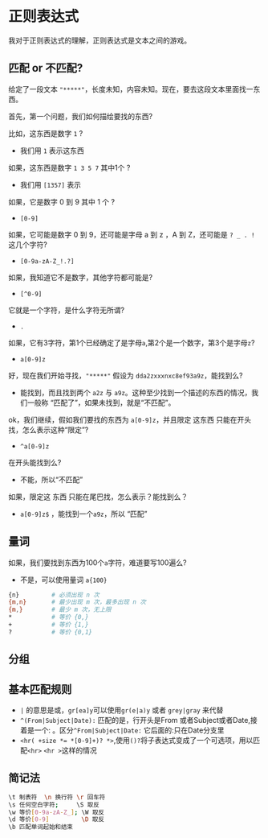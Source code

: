 # 正则表达式

我对于正则表达式的理解，正则表达式是文本之间的游戏。

## 匹配 or 不匹配?

给定了一段文本 `"*****"`，长度未知，内容未知。现在，要去这段文本里面找一东西。

首先，第一个问题，我们如何描绘要找的东西?

比如，这东西是数字 `1` ?

- 我们用 `1` 表示这东西

如果，这东西是数字 `1 3 5 7` 其中1个 ?

- 我们用 `[1357]` 表示

如果，它是数字 0 到 9 其中 1 个 ?

- `[0-9]`

如果，它可能是数字 0 到 9，还可能是字母 a 到 z ，A 到 Z，还可能是 `? _ . !` 这几个字符?

- `[0-9a-zA-Z_!.?]`

如果，我知道它不是数字，其他字符都可能是?

- `[^0-9]`

它就是一个字符，是什么字符无所谓?

- `.`

如果，它有3字符，第1个已经确定了是字母`a`,第2个是一个数字，第3个是字母`z`?

- `a[0-9]z`

好，现在我们开始寻找，`"*****"` 假设为 `dda2zxxxnxc8ef93a9z`，能找到么?

- 能找到，而且找到两个 `a2z` 与 `a9z`。这种至少找到一个描述的东西的情况，我们一般称 “匹配了”，如果未找到，就是“不匹配”。

ok，我们继续，假如我们要找的东西为 `a[0-9]z`，并且限定 这东西 只能在开头找，怎么表示这种“限定”?

- `^a[0-9]z`

在开头能找到么?

- 不能，所以“不匹配”

如果，限定这 东西 只能在尾巴找，怎么表示？能找到么？

- `a[0-9]z$` ，能找到一个`a9z`，所以 “匹配”

## 量词

如果，我们要找到东西为100个`a`字符，难道要写100遍么?

- 不是，可以使用量词 `a{100}`

```bash
{n}         # 必须出现 n 次
{m,n}       # 最少出现 m 次，最多出现 n 次
{m,}        # 最少 m 次，无上限
*           # 等价 {0,}
+           # 等价 {1,}
?           # 等价 {0,1}
```

## 分组

## 基本匹配规则

- `|` 的意思是或，`gr[ea]y`可以使用`gr(e|a)y` 或者 `grey|gray` 来代替
- `^(From|Subject|Date):` 匹配的是，行开头是From 或者Subject或者Date,接着是一个: 。区分`^From|Subject|Date:` 它后面的:只在Date分支里
- `<hr( +size *= *[0-9]+)? *>`,使用`()?`将子表达式变成了一个可选项，用以匹配`<hr>` `<hr >`这样的情况

## 简记法

```bash
\t 制表符  \n 换行符 \r 回车符
\s 任何空白字符;     \S 取反
\w 等价[0-9a-zA-Z_]; \W 取反
\d 等价[0-9]         \D 取反
\b 匹配单词起始和结束
```